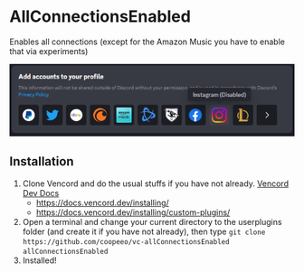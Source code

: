 # AllConnectionsEnabled
Enables all connections (except for the Amazon Music you have to enable that via experiments)

![Showing the Instagram connection which is disabled at the time of taking this screenshot.](screenshot.png)


## Installation

1. Clone Vencord and do the usual stuffs if you have not already. [Vencord Dev Docs](https://docs.vencord.dev)
    - https://docs.vencord.dev/installing/
    - https://docs.vencord.dev/installing/custom-plugins/
2. Open a terminal and change your current directory to the userplugins folder (and create it if you have not already), then type `git clone https://github.com/coopeeo/vc-allConnectionsEnabled allConnectionsEnabled`
3. Installed!
